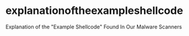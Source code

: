 # explanationoftheexampleshellcode
Explanation of the "Example Shellcode" Found In Our Malware Scanners
